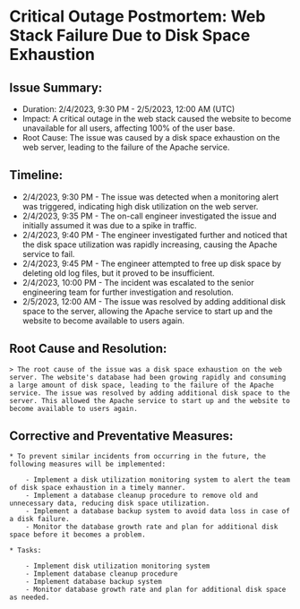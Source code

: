 # Critical Outage Postmortem: Web Stack Failure Due to Disk Space Exhaustion

## Issue Summary:

   * Duration: 2/4/2023, 9:30 PM - 2/5/2023, 12:00 AM (UTC)
   * Impact: A critical outage in the web stack caused the website to become unavailable for all users, affecting 100% of the user base.
   * Root Cause: The issue was caused by a disk space exhaustion on the web server, leading to the failure of the Apache service.

## Timeline:

   * 2/4/2023, 9:30 PM - The issue was detected when a monitoring alert was triggered, indicating high disk utilization on the web server.
   * 2/4/2023, 9:35 PM - The on-call engineer investigated the issue and initially assumed it was due to a spike in traffic.
   * 2/4/2023, 9:40 PM - The engineer investigated further and noticed that the disk space utilization was rapidly increasing, causing the Apache service to fail.
   * 2/4/2023, 9:45 PM - The engineer attempted to free up disk space by deleting old log files, but it proved to be insufficient.
   * 2/4/2023, 10:00 PM - The incident was escalated to the senior engineering team for further investigation and resolution.
   * 2/5/2023, 12:00 AM - The issue was resolved by adding additional disk space to the server, allowing the Apache service to start up and the website to become available to users again.

## Root Cause and Resolution:

    > The root cause of the issue was a disk space exhaustion on the web server. The website's database had been growing rapidly and consuming a large amount of disk space, leading to the failure of the Apache service. The issue was resolved by adding additional disk space to the server. This allowed the Apache service to start up and the website to become available to users again.

## Corrective and Preventative Measures:

    * To prevent similar incidents from occurring in the future, the following measures will be implemented:

        - Implement a disk utilization monitoring system to alert the team of disk space exhaustion in a timely manner.
        - Implement a database cleanup procedure to remove old and unnecessary data, reducing disk space utilization.
        - Implement a database backup system to avoid data loss in case of a disk failure.
        - Monitor the database growth rate and plan for additional disk space before it becomes a problem.

    * Tasks:

        - Implement disk utilization monitoring system
        - Implement database cleanup procedure
        - Implement database backup system
        - Monitor database growth rate and plan for additional disk space as needed.